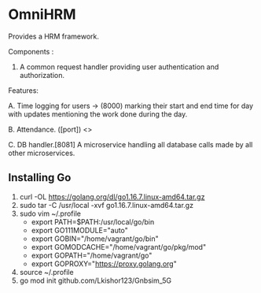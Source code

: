 # OmniHRM

Provides a HRM framework.

Components :

1. A common request handler providing user authentication and authorization. 

Features: 

 A. Time logging for users -> (8000)
	marking their start and end time for day with updates mentioning the work done during the day.
 
 B. Attendance. ([port])
	<> 
 
 C. DB handler.[8081]
	A microservice handling all database calls made by all other microservices.
	

## Installing Go

1. curl -OL https://golang.org/dl/go1.16.7.linux-amd64.tar.gz
2. sudo tar -C /usr/local -xvf go1.16.7.linux-amd64.tar.gz
3. sudo vim ~/.profile
	- export PATH=$PATH:/usr/local/go/bin
	- export GO111MODULE="auto"
	- export GOBIN="/home/vagrant/go/bin"
	- export GOMODCACHE="/home/vagrant/go/pkg/mod"
	- export GOPATH="/home/vagrant/go"
	- export GOPROXY="https://proxy.golang.org"
4. source ~/.profile
5. go mod init github.com/Lkishor123/Gnbsim_5G